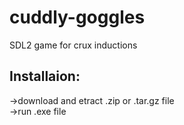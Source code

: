 # cuddly-goggles
SDL2 game for crux inductions
## Installaion:
->download and etract .zip or .tar.gz file  
->run .exe file
